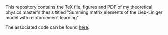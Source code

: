 This repository contains the TeX file, figures and PDF of my theoretical physics master's thesis titled "Summing matrix elements of the Lieb-Liniger model with reinforcement learning".

The associated code can be found [here](https://github.com/teunzwart/deepscanning).
